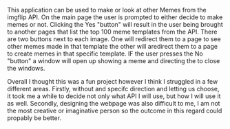 This application can be used to make or look at other Memes from the imgflip API. On the main page the user is prompted to either decide to make memes or not. Clicking the Yes "button" will result in the user being brought to another pages that list the top 100 meme templates from the API. There are two buttons next to each image. One will redirect them to a page to see other memes made in that template the other will aredirect them to a page to create memes in that specific template. IF the user presses the No "button" a window will open up showing a meme and directing the to close the windows.

Overall I thought this was a fun project however I think I struggled in a few different areas. Firstly, without and specifc direction and letting us choose, it took me a while to decide not only what API I will use, but how I will use it as well. Secondly, designing the webpage was also difficult to me, I am not the most creative or imaginative person so the outcome in this regard could propably be better.
